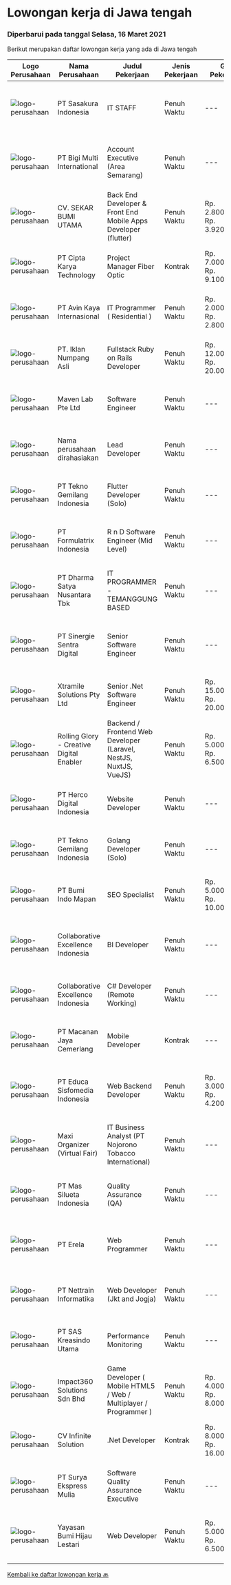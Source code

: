 
  # Lowongan kerja di Jawa tengah

  ### Diperbarui pada tanggal Selasa, 16 Maret 2021

  Berikut merupakan daftar lowongan kerja yang ada di Jawa tengah

  |Logo Perusahaan | Nama Perusahaan | Judul Pekerjaan | Jenis Pekerjaan | Gaji Pekerjaan | Lokasi | Deskripsi | Tanggal diunggah | Pranala |
  | -------------- | --------------- | --------------- | --------- | --------- | -------------- | ------- | ----------- | ----------- |
  |![logo-perusahaan](https://image-service-cdn.seek.com.au/1fc191ec21e337628564d33a92c472b280b9ffa6/ee4dce1061f3f616224767ad58cb2fc751b8d2dc)|PT Sasakura Indonesia|IT STAFF|Penuh Waktu|---|Jawa Tengah|DESKRIPSI PEKERJAAN    Wajib memastikan komputer, jaringan, dan semua aplikasi yang digunakan oleh karyawan atau user dapat berfungsi dengan normal...|Selasa, 16 Maret 2021|https://www.jobstreet.co.id/id/job/it-staff-3482247?token=0~bc5326af-3561-479b-8787-9051e5a814e5&sectionRank=1&jobId=jobstreet-id-job-3482247|
|![logo-perusahaan](https://image-service-cdn.seek.com.au/0c18fec6b112137679fd87a61aca854bfaf25188/ee4dce1061f3f616224767ad58cb2fc751b8d2dc)|PT Bigi Multi International|Account Executive (Area Semarang)|Penuh Waktu|---|Semarang|Kualifikasi :  Berusia maksimal 35 tahun Pendidikan minimal D3 Memiliki pengalaman di bidang yang sama minimal 2 tahun Mampu mempresentasikan product...|Selasa, 16 Maret 2021|https://www.jobstreet.co.id/id/job/account-executive-area-semarang-3482017?token=0~bc5326af-3561-479b-8787-9051e5a814e5&sectionRank=2&jobId=jobstreet-id-job-3482017|
|![logo-perusahaan](https://image-service-cdn.seek.com.au/6f6d0b01f6cdc9b31f0adde021d91042355f144e/ee4dce1061f3f616224767ad58cb2fc751b8d2dc)|CV. SEKAR BUMI UTAMA|Back End Developer & Front End Mobile Apps Developer (flutter)|Penuh Waktu|Rp. 2.800.000-Rp. 3.920.000|Semarang|Front End DeveloperKeahlian : 1.     Menguasai web programming (PHP, HTML, JAVASCRIPT,CSS)2.     Memahami tentang DBMS ( Postgre, SQLserver atau...|Senin, 15 Maret 2021|https://www.jobstreet.co.id/id/job/back-end-developer-front-end-mobile-apps-developer-flutter-3481408?token=0~bc5326af-3561-479b-8787-9051e5a814e5&sectionRank=3&jobId=jobstreet-id-job-3481408|
|![logo-perusahaan](https://image-service-cdn.seek.com.au/4191d2adcf135e17e75bd488dda598b71e077ff2/ee4dce1061f3f616224767ad58cb2fc751b8d2dc)|PT Cipta Karya Technology|Project Manager Fiber Optic|Kontrak|Rp. 7.000.000-Rp. 9.100.000|Jawa Tengah|Qualification:1. Age Maximum 40 years old.2. Minimum S1 education in all majors.3. Good communication skills.4. Able to work under pressure.5. Able to...|Selasa, 16 Maret 2021|https://www.jobstreet.co.id/id/job/project-manager-fiber-optic-3482936?token=0~bc5326af-3561-479b-8787-9051e5a814e5&sectionRank=4&jobId=jobstreet-id-job-3482936|
|![logo-perusahaan](https://image-service-cdn.seek.com.au/9e67d200f2cfdcea368b901998f0635ddb84ed62/ee4dce1061f3f616224767ad58cb2fc751b8d2dc)|PT Avin Kaya Internasional|IT Programmer ( Residential )|Penuh Waktu|Rp. 2.000.000-Rp. 2.800.000|Jawa Tengah|Minimal pendidikan S1 atau sederajat jurusan IT atau sejenis. Fresh graduate dipersilahkan melamar Menguasai Android Studio Memiliki analisis masalah...|Minggu, 14 Maret 2021|https://www.jobstreet.co.id/id/job/it-programmer-residential-3474924?token=0~bc5326af-3561-479b-8787-9051e5a814e5&sectionRank=5&jobId=jobstreet-id-job-3474924|
|![logo-perusahaan](https://image-service-cdn.seek.com.au/b5a0cc0b3ae5af396da169f9b40bf770263eec5e/ee4dce1061f3f616224767ad58cb2fc751b8d2dc)|PT. Iklan Numpang Asli|Fullstack Ruby on Rails Developer|Penuh Waktu|Rp. 12.000.000-Rp. 20.000.000|Jawa Tengah|This job is for Remote WFH Team We are a startup that is currently building services in the Fast Moving Consumer Goods world. Our teams work remotely...|Senin, 15 Maret 2021|https://www.jobstreet.co.id/id/job/fullstack-ruby-on-rails-developer-3480990?token=0~bc5326af-3561-479b-8787-9051e5a814e5&sectionRank=6&jobId=jobstreet-id-job-3480990|
|![logo-perusahaan](https://image-service-cdn.seek.com.au/ccc49044bb9d01baabbf8a82f928a14bc75145f2/ee4dce1061f3f616224767ad58cb2fc751b8d2dc)|Maven Lab Pte Ltd|Software Engineer|Penuh Waktu|---|Jawa Tengah|Maven Lab is currently looking for a motivated, passionate and experienced developer to join our Product team. You are expected to be well-versed on...|Senin, 15 Maret 2021|https://www.jobstreet.co.id/id/job/software-engineer-3481580?token=0~bc5326af-3561-479b-8787-9051e5a814e5&sectionRank=7&jobId=jobstreet-id-job-3481580|
|![logo-perusahaan](https://us.123rf.com/450wm/pavelstasevich/pavelstasevich1811/pavelstasevich181101027/112815900-stock-vector-no-image-available-icon-flat-vector.jpg?ver=6)|Nama perusahaan dirahasiakan|Lead Developer|Penuh Waktu|---|Jawa Tengah|Ensure that the team continues to deliver high-quality results that satisfy clients' and partners' web technology needs. Foster a culture of...|Senin, 15 Maret 2021|https://www.jobstreet.co.id/id/job/lead-developer-3480828?token=0~bc5326af-3561-479b-8787-9051e5a814e5&sectionRank=8&jobId=jobstreet-id-job-3480828|
|![logo-perusahaan](https://image-service-cdn.seek.com.au/d9a5cf4e8f1f169e793685aadd3c305747f813dd/ee4dce1061f3f616224767ad58cb2fc751b8d2dc)|PT Tekno Gemilang Indonesia|Flutter Developer (Solo)|Penuh Waktu|---|Jawa Tengah|Job Description : Managing the overall mobile app Development Life Cycle of the product Analyzing and optimizing application code for efficiency,...|Sabtu, 13 Maret 2021|https://www.jobstreet.co.id/id/job/flutter-developer-solo-3473090?token=0~bc5326af-3561-479b-8787-9051e5a814e5&sectionRank=9&jobId=jobstreet-id-job-3473090|
|![logo-perusahaan](https://image-service-cdn.seek.com.au/e05135195aa2b8f6257a005705142cdd7fa0c196/ee4dce1061f3f616224767ad58cb2fc751b8d2dc)|PT Formulatrix Indonesia|R n D Software Engineer (Mid Level)|Penuh Waktu|---|Salatiga|​Why Join Us? Work and learn directly with experienced engineers and product managers globally Challenge yourself by learning cutting edge new...|Sabtu, 13 Maret 2021|https://www.jobstreet.co.id/id/job/r-n-d-software-engineer-mid-level-3468188?token=0~bc5326af-3561-479b-8787-9051e5a814e5&sectionRank=10&jobId=jobstreet-id-job-3468188|
|![logo-perusahaan](https://image-service-cdn.seek.com.au/9c93262e26bc4c115235a1c68c1252bf4a2da007/ee4dce1061f3f616224767ad58cb2fc751b8d2dc)|PT Dharma Satya Nusantara Tbk|IT PROGRAMMER - TEMANGGUNG BASED|Penuh Waktu|---|Jawa Tengah|Job Description: Memastikan tersedianya aplikasi melalui kegiatan pembuatan program guna mendukung kebutuhan bisnis berdasarkan design aplikasi yang...|Sabtu, 13 Maret 2021|https://www.jobstreet.co.id/id/job/it-programmer-temanggung-based-3473021?token=0~bc5326af-3561-479b-8787-9051e5a814e5&sectionRank=11&jobId=jobstreet-id-job-3473021|
|![logo-perusahaan](https://image-service-cdn.seek.com.au/6bb0ed297943a3ae8f0fc5afffb2deb4cb47452b/ee4dce1061f3f616224767ad58cb2fc751b8d2dc)|PT Sinergie Sentra Digital|Senior Software Engineer|Penuh Waktu|---|Semarang|Responsibilities:Responsible to design technical solutionsResponsible to deliver high-quality codes on timeResponsible to review software code for...|Selasa, 16 Maret 2021|https://www.jobstreet.co.id/id/job/senior-software-engineer-3482703?token=0~bc5326af-3561-479b-8787-9051e5a814e5&sectionRank=12&jobId=jobstreet-id-job-3482703|
|![logo-perusahaan](https://image-service-cdn.seek.com.au/886dbb766c5bd832cea6f1bb5b5374b094ca8917/ee4dce1061f3f616224767ad58cb2fc751b8d2dc)|Xtramile Solutions Pty Ltd|Senior .Net Software Engineer|Penuh Waktu|Rp. 15.000.000-Rp. 20.000.000|Jawa Tengah|We need a senior .Net engineer to help deliver one of our key client’s project in their vision to continue improving the digital communications...|Senin, 15 Maret 2021|https://www.jobstreet.co.id/id/job/senior-net-software-engineer-3481900?token=0~bc5326af-3561-479b-8787-9051e5a814e5&sectionRank=13&jobId=jobstreet-id-job-3481900|
|![logo-perusahaan](https://image-service-cdn.seek.com.au/102dca1c75fb558e6532d8df396235b956dd0e8e/ee4dce1061f3f616224767ad58cb2fc751b8d2dc)|Rolling Glory - Creative Digital Enabler|Backend / Frontend Web Developer (Laravel, NestJS, NuxtJS, VueJS)|Penuh Waktu|Rp. 5.000.000-Rp. 6.500.000|Jawa Tengah|Rolling Glory is looking for a Backend Developer or Frontend Developer role. Rolling Glory is looking for a Web Developer role, who have experience in...|Jumat, 12 Maret 2021|https://www.jobstreet.co.id/id/job/backend-frontend-web-developer-laravel-nestjs-nuxtjs-vuejs-3472757?token=0~bc5326af-3561-479b-8787-9051e5a814e5&sectionRank=14&jobId=jobstreet-id-job-3472757|
|![logo-perusahaan](https://image-service-cdn.seek.com.au/109d35de22ec9663b7e9162bfb2fafc9c7f54170/ee4dce1061f3f616224767ad58cb2fc751b8d2dc)|PT Herco Digital Indonesia|Website Developer|Penuh Waktu|---|Semarang|Kualifikasi Kandidat harus memiliki setidaknya Gelar Sarjana di bidang apapun. Setidaknya memiliki 2 tahun pengalaman dalam bidang yang sesuai untuk...|Jumat, 12 Maret 2021|https://www.jobstreet.co.id/id/job/website-developer-3472651?token=0~bc5326af-3561-479b-8787-9051e5a814e5&sectionRank=15&jobId=jobstreet-id-job-3472651|
|![logo-perusahaan](https://image-service-cdn.seek.com.au/d9a5cf4e8f1f169e793685aadd3c305747f813dd/ee4dce1061f3f616224767ad58cb2fc751b8d2dc)|PT Tekno Gemilang Indonesia|Golang Developer (Solo)|Penuh Waktu|---|Jawa Tengah|Job Description: Participate in designing, developing, and testing applications in multiple system environments. Conduct software integration and...|Jumat, 12 Maret 2021|https://www.jobstreet.co.id/id/job/golang-developer-solo-3467245?token=0~bc5326af-3561-479b-8787-9051e5a814e5&sectionRank=16&jobId=jobstreet-id-job-3467245|
|![logo-perusahaan](https://image-service-cdn.seek.com.au/c706466b72b7655183aa5c3567707d6780eccd67/ee4dce1061f3f616224767ad58cb2fc751b8d2dc)|PT Bumi Indo Mapan|SEO Specialist|Penuh Waktu|Rp. 5.000.000-Rp. 10.000.000|Jawa Tengah|Kualifikasi : Pendidikan Minimal Sarjana (Diutamakan pendidikan Sarjana IT, Design, Manajemen Marketing) Usia 25 – 35 Tahun Memiliki pengalaman 2...|Jumat, 12 Maret 2021|https://www.jobstreet.co.id/id/job/seo-specialist-3472247?token=0~bc5326af-3561-479b-8787-9051e5a814e5&sectionRank=17&jobId=jobstreet-id-job-3472247|
|![logo-perusahaan](https://image-service-cdn.seek.com.au/00c268b58ba99fc65b0b0108dd8e2d7068acfb74/ee4dce1061f3f616224767ad58cb2fc751b8d2dc)|Collaborative Excellence Indonesia|BI Developer|Penuh Waktu|---|Jawa Tengah|Job Description Develops or modifies data models, ETL processes, and BI tool solutions. Ensures appropriate documentation for all development and...|Jumat, 12 Maret 2021|https://www.jobstreet.co.id/id/job/bi-developer-3472326?token=0~bc5326af-3561-479b-8787-9051e5a814e5&sectionRank=18&jobId=jobstreet-id-job-3472326|
|![logo-perusahaan](https://image-service-cdn.seek.com.au/00c268b58ba99fc65b0b0108dd8e2d7068acfb74/ee4dce1061f3f616224767ad58cb2fc751b8d2dc)|Collaborative Excellence Indonesia|C# Developer (Remote Working)|Penuh Waktu|---|Jawa Tengah|Responsibilities: Design, coding, and testing of modules for various components of our product framework Capable of understanding and delivering...|Kamis, 11 Maret 2021|https://www.jobstreet.co.id/id/job/c-developer-remote-working-3465776?token=0~bc5326af-3561-479b-8787-9051e5a814e5&sectionRank=19&jobId=jobstreet-id-job-3465776|
|![logo-perusahaan](https://image-service-cdn.seek.com.au/d5cfdad49569a70312f7f02bf9c724a33100206a/ee4dce1061f3f616224767ad58cb2fc751b8d2dc)|PT Macanan Jaya Cemerlang|Mobile Developer|Kontrak|---|Klaten|Usia maksimal 35 tahun Pendidikan minimal D3/S1 Teknik Informatika / Sisitem Informatika / Manajemen Informatika. Memiliki pengalaman di bidang mobile...|Kamis, 11 Maret 2021|https://www.jobstreet.co.id/id/job/mobile-developer-3471243?token=0~bc5326af-3561-479b-8787-9051e5a814e5&sectionRank=20&jobId=jobstreet-id-job-3471243|
|![logo-perusahaan](https://image-service-cdn.seek.com.au/872af7f35e2bafa2702dfbaf22e420655702092f/ee4dce1061f3f616224767ad58cb2fc751b8d2dc)|PT Educa Sisfomedia Indonesia|Web Backend Developer|Penuh Waktu|Rp. 3.000.000-Rp. 4.200.000|Salatiga|Requirements Kuat dalam logika dan matematika Menguasai pemrograman web PHP Memiliki kemampuan membuat AJAX Memiliki kemampuan membuat REST-API Tugas...|Kamis, 11 Maret 2021|https://www.jobstreet.co.id/id/job/web-backend-developer-3465968?token=0~bc5326af-3561-479b-8787-9051e5a814e5&sectionRank=21&jobId=jobstreet-id-job-3465968|
|![logo-perusahaan](https://image-service-cdn.seek.com.au/b067e031fef8f19e5974349db7a066918b8286f3/ee4dce1061f3f616224767ad58cb2fc751b8d2dc)|Maxi Organizer (Virtual Fair)|IT Business Analyst (PT Nojorono Tobacco International)|Penuh Waktu|---|Kudus|Job Description : Mengumpulkan kebutuhan dari user, Menganalisa dan mendesain solusi terbaik untuk user Mapping desain solusi ke dalam software, ...|Rabu, 10 Maret 2021|https://www.jobstreet.co.id/id/job/it-business-analyst-pt-nojorono-tobacco-international-3478224?token=0~bc5326af-3561-479b-8787-9051e5a814e5&sectionRank=22&jobId=jobstreet-id-job-3478224|
|![logo-perusahaan](https://image-service-cdn.seek.com.au/157e911be6bace90f41db24fa0307ff327288b8a/ee4dce1061f3f616224767ad58cb2fc751b8d2dc)|PT Mas Silueta Indonesia|Quality Assurance (QA)|Penuh Waktu|---|Semarang|To Ensure FTT of all styles thereby facilitating a smooth and uninterrupted production process, the candidate must be: Possess at least Bachelor's...|Selasa, 09 Maret 2021|https://www.jobstreet.co.id/id/job/quality-assurance-qa-3477369?token=0~bc5326af-3561-479b-8787-9051e5a814e5&sectionRank=23&jobId=jobstreet-id-job-3477369|
|![logo-perusahaan](https://image-service-cdn.seek.com.au/cc8d8c9f0ba1f73a44b17955bdd729eab0a12a93/ee4dce1061f3f616224767ad58cb2fc751b8d2dc)|PT Erela|Web Programmer|Penuh Waktu|---|Semarang|Kualifikasi: Minimal S1 Menguasai PHP  Menguasai teknik pemrograman dengan baik (PHP &amp; MYSQL)  Menguasai HTML, CSS, Javascript, Jquery Terbiasa...|Senin, 08 Maret 2021|https://www.jobstreet.co.id/id/job/web-programmer-3469121?token=0~bc5326af-3561-479b-8787-9051e5a814e5&sectionRank=24&jobId=jobstreet-id-job-3469121|
|![logo-perusahaan](https://image-service-cdn.seek.com.au/73cb04ed11d22e69efdad2d91aeb9739e2ceadc8/ee4dce1061f3f616224767ad58cb2fc751b8d2dc)|PT Nettrain Informatika|Web Developer (Jkt and Jogja)|Penuh Waktu|---|Jawa Tengah|· Good understanding of the .Net Framework, MVC, object-oriented programming, and multi-tier architectures· Proficient in developing applications...|Kamis, 11 Maret 2021|https://www.jobstreet.co.id/id/job/web-developer-jkt-and-jogja-3466234?token=0~bc5326af-3561-479b-8787-9051e5a814e5&sectionRank=25&jobId=jobstreet-id-job-3466234|
|![logo-perusahaan](https://image-service-cdn.seek.com.au/10fe2d7a4f134b11374076de96a8d6c18c6ee033/ee4dce1061f3f616224767ad58cb2fc751b8d2dc)|PT SAS Kreasindo Utama|Performance Monitoring|Penuh Waktu|---|Tegal|Job Descriptions : Coop with technical Odoo team and build and maintain master data Collects data, analyses, and provide performance reports Gather...|Selasa, 09 Maret 2021|https://www.jobstreet.co.id/id/job/performance-monitoring-3476957?token=0~bc5326af-3561-479b-8787-9051e5a814e5&sectionRank=26&jobId=jobstreet-id-job-3476957|
|![logo-perusahaan](https://image-service-cdn.seek.com.au/06b729438205195a03d4bcec08ce1ddd5d9c1576/ee4dce1061f3f616224767ad58cb2fc751b8d2dc)|Impact360 Solutions Sdn Bhd|Game Developer ( Mobile HTML5 / Web / Multiplayer / Programmer )|Penuh Waktu|Rp. 4.000.000-Rp. 8.000.000|Jawa Tengah|We are hiring remote HTML5 game developers from all parts of Indonesia. If you have real experience building HTML5 games or applications, you're...|Kamis, 11 Maret 2021|https://www.jobstreet.co.id/id/job/game-developer-mobile-html5-web-multiplayer-programmer-4503754/origin/my?token=0~bc5326af-3561-479b-8787-9051e5a814e5&sectionRank=27&jobId=jobstreet-my-job-4503754|
|![logo-perusahaan](https://image-service-cdn.seek.com.au/2e0e72e0535e59954e109dd6ef9f8dbff50c0179/ee4dce1061f3f616224767ad58cb2fc751b8d2dc)|CV Infinite Solution|.Net Developer|Kontrak|Rp. 8.000.000-Rp. 16.000.000|Jawa Tengah|Required Competencies: C# ASP.Net Web Form ASP.Net Web MVC ASP.Net Web API SQL Server Database HTML5 + CSS3 Javascript &amp; Jquery Bootstrap...|Rabu, 10 Maret 2021|https://www.jobstreet.co.id/id/job/net-developer-3465553?token=0~bc5326af-3561-479b-8787-9051e5a814e5&sectionRank=28&jobId=jobstreet-id-job-3465553|
|![logo-perusahaan](https://us.123rf.com/450wm/pavelstasevich/pavelstasevich1811/pavelstasevich181101027/112815900-stock-vector-no-image-available-icon-flat-vector.jpg?ver=6)|PT Surya Ekspress Mulia|Software Quality Assurance Executive|Penuh Waktu|---|Jawa Tengah|Responsibilities: Review and update functional and design requirements and use cases Backend database testing in including validating stored...|Senin, 08 Maret 2021|https://www.jobstreet.co.id/id/job/software-quality-assurance-executive-3476147?token=0~bc5326af-3561-479b-8787-9051e5a814e5&sectionRank=29&jobId=jobstreet-id-job-3476147|
|![logo-perusahaan](https://image-service-cdn.seek.com.au/78d7f430d86e234305d246d6f26b11e644377825/ee4dce1061f3f616224767ad58cb2fc751b8d2dc)|Yayasan Bumi Hijau Lestari|Web Developer|Penuh Waktu|Rp. 5.000.000-Rp. 6.500.000|Semarang|Job Posting - Web DeveloperTree4Trees has an immediate opening for an experienced Web Developer at our office location in Semarang Indonesia. The...|Selasa, 09 Maret 2021|https://www.jobstreet.co.id/id/job/web-developer-3477532?token=0~bc5326af-3561-479b-8787-9051e5a814e5&sectionRank=30&jobId=jobstreet-id-job-3477532|


  [Kembali ke daftar lowongan kerja 🔙](../README.md#daftar-lowongan-kerja)
  